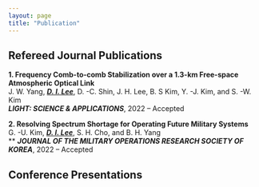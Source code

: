 ```yaml
---
layout: page
title: "Publication"
---
```


## Refereed Journal Publications

**1. Frequency Comb-to-comb Stabilization over a 1.3-km Free-space Atmospheric Optical Link**<br/>
J. W. Yang, <u>**_D. I. Lee_**</u>, D. -C. Shin, J. H. Lee, B. S Kim, Y. -J. Kim, and S. -W. Kim<br/>
**_LIGHT: SCIENCE & APPLICATIONS_**, 2022 – Accepted

**2. Resolving Spectrum Shortage for Operating Future Military Systems**<br/>
G. -U. Kim, <u>**_D. I. Lee_**</u>, S. H. Cho, and B. H. Yang<br/>**
**_JOURNAL OF THE MILITARY OPERATIONS RESEARCH SOCIETY OF KOREA_**, 2022 – Accepted


## Conference Presentations
